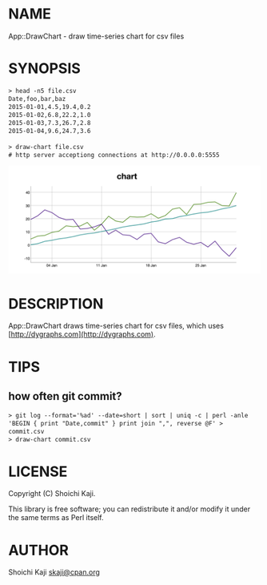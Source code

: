 # NAME

App::DrawChart - draw time-series chart for csv files

# SYNOPSIS

    > head -n5 file.csv
    Date,foo,bar,baz
    2015-01-01,4.5,19.4,0.2
    2015-01-02,6.8,22.2,1.0
    2015-01-03,7.3,26.7,2.8
    2015-01-04,9.6,24.7,3.6

    > draw-chart file.csv
    # http server acceptiong connections at http://0.0.0.0:5555

<div>
    <p><img src="https://raw.githubusercontent.com/shoichikaji/App-DrawChart/master/eg/chart.png" /></p>
</div>

# DESCRIPTION

App::DrawChart draws time-series chart for csv files,
which uses [http://dygraphs.com](http://dygraphs.com).

# TIPS

## how often git commit?

    > git log --format='%ad' --date=short | sort | uniq -c | perl -anle 'BEGIN { print "Date,commit" } print join ",", reverse @F' > commit.csv
    > draw-chart commit.csv

# LICENSE

Copyright (C) Shoichi Kaji.

This library is free software; you can redistribute it and/or modify
it under the same terms as Perl itself.

# AUTHOR

Shoichi Kaji <skaji@cpan.org>
